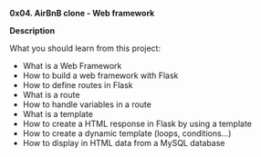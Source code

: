 **0x04. AirBnB clone - Web framework**

**Description**

What you should learn from this project:

- What is a Web Framework
- How to build a web framework with Flask
- How to define routes in Flask
- What is a route
- How to handle variables in a route
- What is a template
- How to create a HTML response in Flask by using a template
- How to create a dynamic template (loops, conditions…)
- How to display in HTML data from a MySQL database
